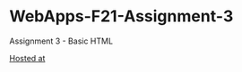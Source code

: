 # WebApps-F21-Assignment-3
Assignment 3 - Basic HTML

[Hosted at]( https://44-563-webapps-f21.github.io/webapps-f21-assignment-3-ajaykumarvemula/)